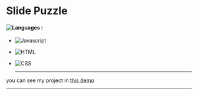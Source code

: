 # Slide Puzzle

#### ![Languages](https://img.shields.io/github/languages/count/zeynab-jalalian/Slide-Puzzle) :
 - ![Javascript](https://img.shields.io/badge/javascript-yellow)
 - ![HTML](https://img.shields.io/badge/Html-orange)
 - ![CSS](https://img.shields.io/badge/Css-blue)
   
   ---
 you can see my project in [this demo](https://zeynab-jalalian.github.io/Slide-Puzzle/)
  ___
